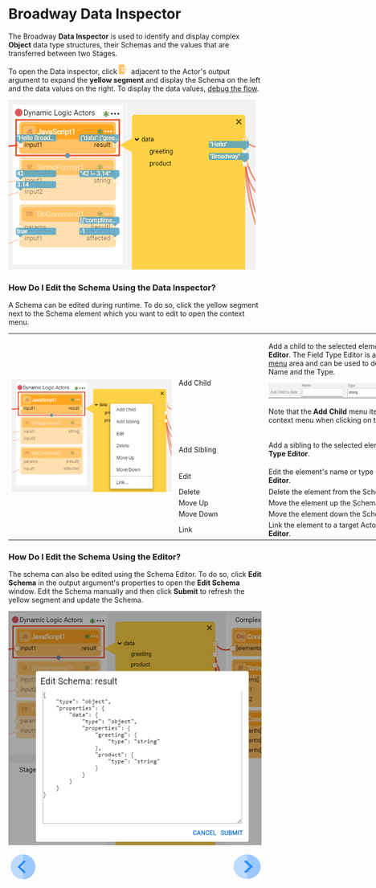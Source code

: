 # Broadway Data Inspector

The Broadway **Data Inspector** is used to identify and display complex **Object** data type structures, their Schemas and the values that are transferred between two Stages. 

To open the Data inspector, click ![image](images/99_27_red_cross.PNG) adjacent to the Actor's output argument to expand the **yellow segment** and display the Schema on the left and the data values on the right. To display the data values, [debug the flow](25_broadway_flow_window_run_and_debug_flow.md#debug-broadway-flow). 

![image](images/99_27_01.PNG)

### How Do I Edit the Schema Using the Data Inspector?

A Schema can be edited during runtime. To do so, click the yellow segment next to the Schema element which you want to edit to open the context menu. 

<table style="width: 900px;">
<tbody>
<tr>
<td rowspan="7" width="410pxl">
<p><img src="images/99_27_02.PNG" alt="Context menu" /></p>
</td>
<td width="60pxl">Add Child</td>
<td width="430pxl">
<p>Add a child to the selected element using the <strong>Field Type Editor</strong>. The Field Type Editor is available in the <a href="18_broadway_flow_window.md#main-menu">Main menu</a> area and can be used to define the new element's Name and the Type.</p>
<p><img src="images/99_27_03.PNG" alt="Add Child" /></p>
<p>Note that the <strong>Add Child</strong> menu item is available in the context menu when clicking on the parent node.</p>
</td>
</tr>
<tr>
<td width="200">Add Sibling</td>
<td style="width: 465px;">
<p>Add a sibling to the selected element using the <strong>Field Type Editor</strong>.</p>
</td>
</tr>
<tr>
<td width="200">Edit</td>
  <td style="width: 465px;">Edit the element's name or type using the <strong>Field Type Editor</strong>.</td>
</tr>
<tr>
<td width="200">Delete</td>
<td style="width: 465px;">Delete the element from the Schema.</td>
</tr>
<tr>
<td width="200">Move Up</td>
<td style="width: 465px;">Move the element up the Schema.</td>
</tr>
<tr>
<td width="200">Move Down</td>
<td style="width: 465px;">Move the element down the Schema.</td>
</tr>
<tr>
<td width="200">Link</td>
<td style="width: 465px;">Link the element to a target Actor using the <strong>Field Type Editor</strong>.</td>
</tr>
</tbody>
</table>

### How Do I Edit the Schema Using the Editor?

The schema can also be edited using the Schema Editor. To do so, click **Edit Schema** in the output argument's properties to open the **Edit Schema** window. Edit the Schema manually and then click **Submit** to refresh the yellow segment and update the Schema. 

![image](images/99_27_04_data_viewer.PNG)

[![Previous](/articles/images/Previous.png)](25_broadway_flow_window_run_and_debug_flow.md)[<img align="right" width="60" height="54" src="/articles/images/Next.png">]()
